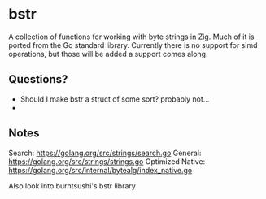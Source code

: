 # bstr

A collection of functions for working with byte strings in Zig. Much of
it is ported from the Go standard library. Currently there is no support
for simd operations, but those will be added a support comes along.


## Questions?

- Should I make bstr a struct of some sort? probably not...
- 

## Notes

Search: https://golang.org/src/strings/search.go
General: https://golang.org/src/strings/strings.go
Optimized Native: https://golang.org/src/internal/bytealg/index_native.go


Also look into burntsushi's bstr library


